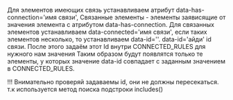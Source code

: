 Для элементов имеющих связь устанавливаем атрибут data-has-connection='имя связи',
Связанные элементы - элементы заявисящие от значения элемента с атрибутом data-has-connection.
Для связанных элементов устанавливаем data-connected='имя связи',
если таких элементов несколько, то устанавливаем data-id=''.
data-id='айди' id связи. После этого задаём этот Id внутри CONNECTED_RULES для нужного нам значения
Таким образом будут появлятся только те элементы, у которых значение data-id совпадает
с заданным значением в CONNECTED_RULES.

!!! Внимательно проверяй задаваемы id, они не должны пересекаться.
т.к используется метод поиска подстроки includes()
